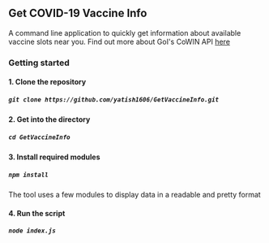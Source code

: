 ## Get COVID-19 Vaccine Info

A command line application to quickly get information about available vaccine slots near you. Find out more about GoI's CoWIN API [here](https://apisetu.gov.in/public/api/cowin#/)

### Getting started

#### 1. Clone the repository 
##### `git clone https://github.com/yatish1606/GetVaccineInfo.git`

#### 2. Get into the directory 
##### `cd GetVaccineInfo`

#### 3. Install required modules
##### `npm install`
The tool uses a few modules to display data in a readable and pretty format

#### 4. Run the script
##### `node index.js`